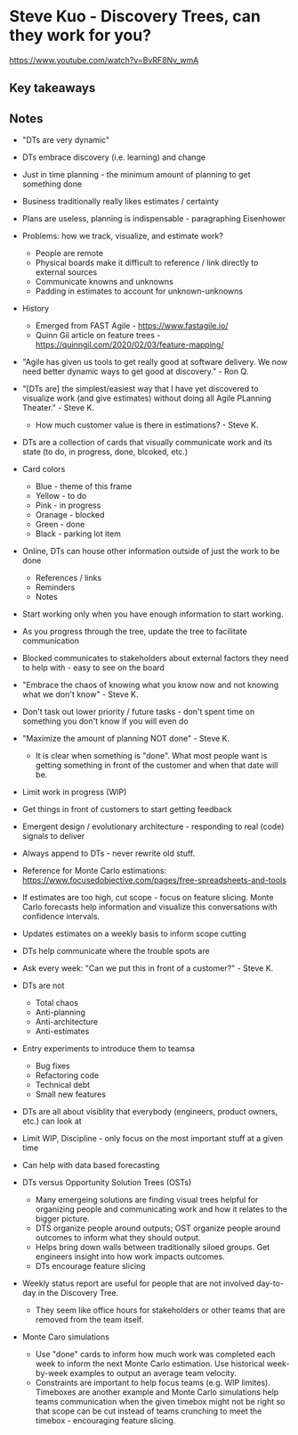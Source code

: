 # Steve Kuo - Discovery Trees, can they work for you?

<https://www.youtube.com/watch?v=BvRF8Nv_wmA>

## Key takeaways

## Notes

* "DTs are very dynamic"
* DTs embrace discovery (i.e. learning) and change
* Just in time planning - the minimum amount of planning to get something done
* Business traditionally really likes estimates / certainty
* Plans are useless, planning is indispensable - paragraphing Eisenhower
* Problems: how we track, visualize, and estimate work?
  * People are remote
  * Physical boards make it difficult to reference / link directly to external sources
  * Communicate knowns and unknowns
  * Padding in estimates to account for unknown-unknowns
* History
  * Emerged from FAST Agile - <https://www.fastagile.io/>
  * Quinn Gil article on feature trees - <https://quinngil.com/2020/02/03/feature-mapping/>
* "Agile has given us tools to get really good at software delivery. We now need better dynamic ways to get good at discovery." - Ron Q.
* "[DTs are] the simplest/easiest way that I have yet discovered to visualize work (and give estimates) without doing all Agile PLanning Theater." - Steve K.
  * How much customer value is there in estimations? - Steve K.
* DTs are a collection of cards that visually communicate work and its state (to do, in progress, done, blcoked, etc.)
* Card colors
  * Blue - theme of this frame
  * Yellow - to do
  * Pink - in progress
  * Oranage - blocked
  * Green - done
  * Black - parking lot item
* Online, DTs can house other information outside of just the work to be done
  * References / links
  * Reminders
  * Notes
* Start working only when you have enough information to start working.
* As you progress through the tree, update the tree to facilitate communication
* Blocked communicates to stakeholders about external factors they need to help with - easy to see on the board
* "Embrace the chaos of knowing what you know now and not knowing what we don't know" - Steve K.
* Don't task out lower priority / future tasks - don't spent time on something you don't know if you will even do
* "Maximize the amount of planning NOT done" - Steve K.
  * It is clear when something is "done". What most people want is getting something in front of the customer and when that date will be.
* Limit work in progress (WIP)
* Get things in front of customers to start getting feedback
* Emergent design / evolutionary architecture - responding to real (code) signals to deliver
* Always append to DTs - never rewrite old stuff.
* Reference for Monte Carlo estimations: <https://www.focusedobjective.com/pages/free-spreadsheets-and-tools>
* If estimates are too high, cut scope - focus on feature slicing. Monte Carlo forecasts help information and visualize this conversations with confidence intervals.
* Updates estimates on a weekly basis to inform scope cutting
* DTs help communicate where the trouble spots are
* Ask every week: "Can we put this in front of a customer?" - Steve K.
* DTs are not
  * Total chaos
  * Anti-planning
  * Anti-architecture
  * Anti-estimates
* Entry experiments to introduce them to teamsa
  * Bug fixes
  * Refactoring code
  * Technical debt
  * Small new features
* DTs are all about visiblity that everybody (engineers, product owners, etc.) can look at
* Limit WIP, Discipline - only focus on the most important stuff at a given time
* Can help with data based forecasting

* DTs versus Opportunity Solution Trees (OSTs)
  * Many emergeing solutions are finding visual trees helpful for organizing people and communicating work and how it relates to the bigger picture.
  * DTS organize people around outputs; OST organize people around outcomes to inform what they should output.
  * Helps bring down walls between traditionally siloed groups. Get engineers insight into how work impacts outcomes.
  * DTs encourage feature slicing
* Weekly status report are useful for people that are not involved day-to-day in the Discovery Tree.
  * They seem like office hours for stakeholders or other teams that are removed from the team itself.
* Monte Caro simulations
  * Use "done" cards to inform how much work was completed each week to inform the next Monte Carlo estimation. Use historical week-by-week examples to output an average team velocity.
  * Constraints are important to help focus teams (e.g. WIP limites). Timeboxes are another example and Monte Carlo simulations help teams communication when the given timebox might not be right so that scope can be cut instead of teams crunching to meet the timebox - encouraging feature slicing.
